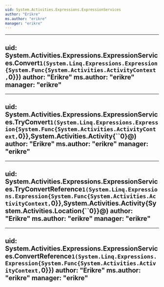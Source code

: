 ```yaml
---
uid: System.Activities.Expressions.ExpressionServices
author: "Erikre"
ms.author: "erikre"
manager: "erikre"
---
```


---
uid: System.Activities.Expressions.ExpressionServices.Convert``1(System.Linq.Expressions.Expression{System.Func{System.Activities.ActivityContext,``0}})
author: "Erikre"
ms.author: "erikre"
manager: "erikre"
---

---
uid: System.Activities.Expressions.ExpressionServices.TryConvert``1(System.Linq.Expressions.Expression{System.Func{System.Activities.ActivityContext,``0}},System.Activities.Activity{``0}@)
author: "Erikre"
ms.author: "erikre"
manager: "erikre"
---

---
uid: System.Activities.Expressions.ExpressionServices.TryConvertReference``1(System.Linq.Expressions.Expression{System.Func{System.Activities.ActivityContext,``0}},System.Activities.Activity{System.Activities.Location{``0}}@)
author: "Erikre"
ms.author: "erikre"
manager: "erikre"
---

---
uid: System.Activities.Expressions.ExpressionServices.ConvertReference``1(System.Linq.Expressions.Expression{System.Func{System.Activities.ActivityContext,``0}})
author: "Erikre"
ms.author: "erikre"
manager: "erikre"
---
